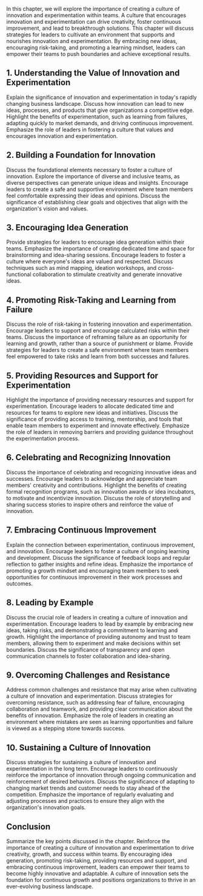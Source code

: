 
In this chapter, we will explore the importance of creating a culture of innovation and experimentation within teams. A culture that encourages innovation and experimentation can drive creativity, foster continuous improvement, and lead to breakthrough solutions. This chapter will discuss strategies for leaders to cultivate an environment that supports and nourishes innovation and experimentation. By embracing new ideas, encouraging risk-taking, and promoting a learning mindset, leaders can empower their teams to push boundaries and achieve exceptional results.

## 1\. Understanding the Value of Innovation and Experimentation

Explain the significance of innovation and experimentation in today's rapidly changing business landscape. Discuss how innovation can lead to new ideas, processes, and products that give organizations a competitive edge. Highlight the benefits of experimentation, such as learning from failures, adapting quickly to market demands, and driving continuous improvement. Emphasize the role of leaders in fostering a culture that values and encourages innovation and experimentation.

## 2\. Building a Foundation for Innovation

Discuss the foundational elements necessary to foster a culture of innovation. Explore the importance of diverse and inclusive teams, as diverse perspectives can generate unique ideas and insights. Encourage leaders to create a safe and supportive environment where team members feel comfortable expressing their ideas and opinions. Discuss the significance of establishing clear goals and objectives that align with the organization's vision and values.

## 3\. Encouraging Idea Generation

Provide strategies for leaders to encourage idea generation within their teams. Emphasize the importance of creating dedicated time and space for brainstorming and idea-sharing sessions. Encourage leaders to foster a culture where everyone's ideas are valued and respected. Discuss techniques such as mind mapping, ideation workshops, and cross-functional collaboration to stimulate creativity and generate innovative ideas.

## 4\. Promoting Risk-Taking and Learning from Failure

Discuss the role of risk-taking in fostering innovation and experimentation. Encourage leaders to support and encourage calculated risks within their teams. Discuss the importance of reframing failure as an opportunity for learning and growth, rather than a source of punishment or blame. Provide strategies for leaders to create a safe environment where team members feel empowered to take risks and learn from both successes and failures.

## 5\. Providing Resources and Support for Experimentation

Highlight the importance of providing necessary resources and support for experimentation. Encourage leaders to allocate dedicated time and resources for teams to explore new ideas and initiatives. Discuss the significance of providing access to training, mentorship, and tools that enable team members to experiment and innovate effectively. Emphasize the role of leaders in removing barriers and providing guidance throughout the experimentation process.

## 6\. Celebrating and Recognizing Innovation

Discuss the importance of celebrating and recognizing innovative ideas and successes. Encourage leaders to acknowledge and appreciate team members' creativity and contributions. Highlight the benefits of creating formal recognition programs, such as innovation awards or idea incubators, to motivate and incentivize innovation. Discuss the role of storytelling and sharing success stories to inspire others and reinforce the value of innovation.

## 7\. Embracing Continuous Improvement

Explain the connection between experimentation, continuous improvement, and innovation. Encourage leaders to foster a culture of ongoing learning and development. Discuss the significance of feedback loops and regular reflection to gather insights and refine ideas. Emphasize the importance of promoting a growth mindset and encouraging team members to seek opportunities for continuous improvement in their work processes and outcomes.

## 8\. Leading by Example

Discuss the crucial role of leaders in creating a culture of innovation and experimentation. Encourage leaders to lead by example by embracing new ideas, taking risks, and demonstrating a commitment to learning and growth. Highlight the importance of providing autonomy and trust to team members, allowing them to experiment and make decisions within set boundaries. Discuss the significance of transparency and open communication channels to foster collaboration and idea-sharing.

## 9\. Overcoming Challenges and Resistance

Address common challenges and resistance that may arise when cultivating a culture of innovation and experimentation. Discuss strategies for overcoming resistance, such as addressing fear of failure, encouraging collaboration and teamwork, and providing clear communication about the benefits of innovation. Emphasize the role of leaders in creating an environment where mistakes are seen as learning opportunities and failure is viewed as a stepping stone towards success.

## 10\. Sustaining a Culture of Innovation

Discuss strategies for sustaining a culture of innovation and experimentation in the long term. Encourage leaders to continuously reinforce the importance of innovation through ongoing communication and reinforcement of desired behaviors. Discuss the significance of adapting to changing market trends and customer needs to stay ahead of the competition. Emphasize the importance of regularly evaluating and adjusting processes and practices to ensure they align with the organization's innovation goals.

## Conclusion

Summarize the key points discussed in the chapter. Reinforce the importance of creating a culture of innovation and experimentation to drive creativity, growth, and success within teams. By encouraging idea generation, promoting risk-taking, providing resources and support, and embracing continuous improvement, leaders can empower their teams to become highly innovative and adaptable. A culture of innovation sets the foundation for continuous growth and positions organizations to thrive in an ever-evolving business landscape.
